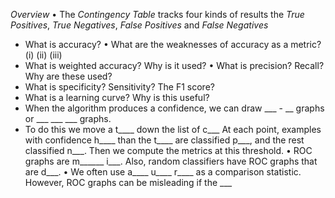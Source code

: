 *Overview*
• The *Contingency Table* tracks four kinds of results the *True Positives*, *True Negatives*, *False Positives* and *False Negatives*
- What is accuracy? • What are the weaknesses of accuracy as a metric? (i) (ii) (iii) 
- What is weighted accuracy? Why is it used? • What is precision? Recall? Why are these used? 
- What is specificity? Sensitivity? The F1 score? 
- What is a learning curve? Why is this useful? 
- When the algorithm produces a confidence, we can draw ___ - __ graphs or ___ ___ ___ graphs. 
- To do this we move a t____ down the list of c___ At each point, examples with confidence h____ than the t____ are classified p___, and the rest classified n___. Then we compute the metrics at this threshold. 
• ROC graphs are m______ i___. Also, random classifiers have ROC graphs that are d___. 
• We often use a____ u____ r____ as a comparison statistic. However, ROC graphs can be misleading if the ___
